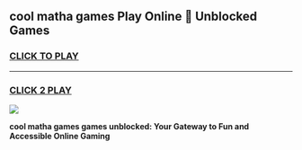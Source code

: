 
## cool matha games Play Online 👋 Unblocked Games
<h3>
<a href="https://news.freeplayer.one?title=cool_matha_games&ref=17CMG">CLICK TO PLAY</a></h3>
<hr>

<h3>
<a href="https://news.freeplayer.one?title=cool_matha_games&ref=17CMG">CLICK 2 PLAY</a>
  
</h3>

<a href="https://news.freeplayer.one?title=cool_matha_games&ref=17CMG/"><img src="https://clearcache.store/games.png"></a>


**cool matha games games unblocked: Your Gateway to Fun and Accessible Online Gaming**

